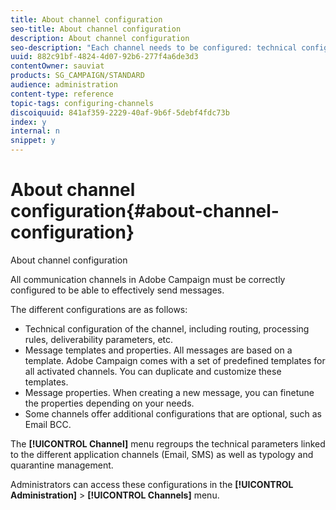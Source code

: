 ```yaml
---
title: About channel configuration
seo-title: About channel configuration
description: About channel configuration
seo-description: "Each channel needs to be configured: technical configuration, message properties and templates."
uuid: 882c91bf-4824-4d07-92b6-277f4a6de3d3
contentOwner: sauviat
products: SG_CAMPAIGN/STANDARD
audience: administration
content-type: reference
topic-tags: configuring-channels
discoiquuid: 841af359-2229-40af-9b6f-5debf4fdc73b
index: y
internal: n
snippet: y
---
```


# About channel configuration{#about-channel-configuration}

About channel configuration

All communication channels in Adobe Campaign must be correctly configured to be able to effectively send messages.

The different configurations are as follows:

* Technical configuration of the channel, including routing, processing rules, deliverability parameters, etc.
* Message templates and properties. All messages are based on a template. Adobe Campaign comes with a set of predefined templates for all activated channels. You can duplicate and customize these templates.
* Message properties. When creating a new message, you can finetune the properties depending on your needs.
* Some channels offer additional configurations that are optional, such as Email BCC.

The **[!UICONTROL Channel]** menu regroups the technical parameters linked to the different application channels (Email, SMS) as well as typology and quarantine management.

Administrators can access these configurations in the **[!UICONTROL Administration]** > **[!UICONTROL Channels]** menu.
